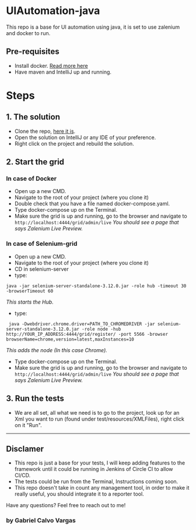 # UIAutomation-java
This repo is a base for UI automation using java, it is set to use zalenium and docker to run.


## Pre-requisites
- Install docker. [Read more here](https://docs.docker.com/)
- Have maven and IntelliJ up and running.



# Steps
## 1. The solution
- Clone the repo, [here it is](https://github.com/gcalvoCR/UIAutomation-java).
- Open the solution on IntelliJ or any IDE of your preference.
- Right click on the project and rebuild the solution.


## 2. Start the grid

### In case of Docker

- Open up a new CMD.
- Navigate to the root of your project (where you clone it)
- Double check that you have a file named docker-compose.yaml.
- Type docker-compose up on the Terminal.
- Make sure the grid is up and running, go to the browser and navigate to 
`http://localhost:4444/grid/admin/live`
   *You should see a page that says Zalenium Live Preview.*


### In case of Selenium-grid

- Open up a new CMD.
- Navigate to the root of your project (where you clone it)
- CD in selenium-server
- type:
```
java -jar selenium-server-standalone-3.12.0.jar -role hub -timeout 30 -browserTimeout 60
```
*This starts the Hub.*
- type: 
```$xslt
 java -Dwebdriver.chrome.driver=PATH_TO_CHROMEDRIVER -jar selenium-server-standalone-3.12.0.jar -role node -hub http://YOUR_IP_ADDRESS:4444/grid/register/ -port 5566 -browser browserName=chrome,version=latest,maxInstances=10
```
*This adds the node (In this case Chrome).*

- Type docker-compose up on the Terminal.
- Make sure the grid is up and running, go to the browser and navigate to ` http://localhost:4444/grid/admin/live `
    *You should see a page that says Zalenium Live Preview.*

## 3. Run the tests

- We are all set, all what we need is to go to the project, look up for an Xml you want to run (found under test/resources/XMLFiles), right click on it "Run".

***

## Disclamer

- This repo is just a base for your tests, I will keep adding features to the framework until it could be running in Jenkins of Circle CI to allow CI/CD.
- The tests could be run from the Terminal, Instructions coming soon.
- This repo doesn't take in count any management tool, in order to make it really useful, you should integrate it to a reporter tool.

Have any questions? Feel free to reach out to me!


### by Gabriel Calvo Vargas

